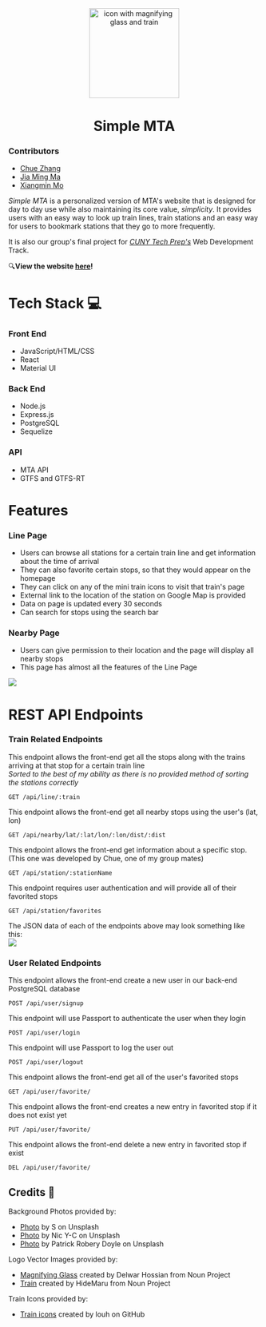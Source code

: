 <div align="center">
  <a href="https://simplemta.herokuapp.com/">
    <img src="/client/src/imgs/svg/mticon.svg" width="180px" height="180px" alt="icon with magnifying glass and train" />
  </a>
    <h1>Simple MTA</h1>
   
</div>

### Contributors
- [Chue Zhang](https://github.com/Chuezhang2278)
- [Jia Ming Ma](https://github.com/jma8774)
- [Xiangmin Mo](https://github.com/mxmsunny)


*Simple MTA* is a personalized version of MTA's website that is designed for day to day use while also maintaining its core value, *simplicity*. It provides users with an easy way to look up train lines, train stations and an easy way for users to bookmark stations that they go to more frequently. 

It is also our group's final project for *[CUNY Tech Prep's](https://cunytechprep.nyc/)* Web Development Track.

🔍**View the website [here](https://simplemta.herokuapp.com/)!** 

# Tech Stack 💻
### Front End
* JavaScript/HTML/CSS
* React
* Material UI
### Back End
* Node.js
* Express.js
* PostgreSQL
* Sequelize
### API
- MTA API
- GTFS and GTFS-RT

# Features
### Line Page
* Users can browse all stations for a certain train line and get information about the time of arrival
* They can also favorite certain stops, so that they would appear on the homepage
* They can click on any of the mini train icons to visit that train's page
* External link to the location of the station on Google Map is provided
* Data on page is updated every 30 seconds
* Can search for stops using the search bar

### Nearby Page
* Users can give permission to their location and the page will display all nearby stops
* This page has almost all the features of the Line Page

![](https://i.imgur.com/hqLMpLs.png)

# REST API Endpoints 
### Train Related Endpoints
This endpoint allows the front-end get all the stops along with the trains arriving at that stop for a certain train line <br/>
 *Sorted to the best of my ability as there is no provided method of sorting the stations correctly*
```
GET /api/line/:train
```
This endpoint allows the front-end get all nearby stops using the user's (lat, lon)
```
GET /api/nearby/lat/:lat/lon/:lon/dist/:dist
```
This endpoint allows the front-end get information about a specific stop. (This one was developed by Chue, one of my group mates)
```
GET /api/station/:stationName
```
This endpoint requires user authentication and will provide all of their favorited stops
```
GET /api/station/favorites
```
The JSON data of each of the endpoints above may look something like this: <br/>
![](https://i.imgur.com/MRJ0ZP0.png)

### User Related Endpoints
This endpoint allows the front-end create a new user in our back-end PostgreSQL database
```
POST /api/user/signup
```
This endpoint will use Passport to authenticate the user when they login
```
POST /api/user/login
```
This endpoint will use Passport to log the user out
```
POST /api/user/logout
```
This endpoint allows the front-end get all of the user's favorited stops
```
GET /api/user/favorite/
```
This endpoint allows the front-end creates a new entry in favorited stop if it does not exist yet
```
PUT /api/user/favorite/
```
This endpoint allows the front-end delete a new entry in favorited stop if exist
```
DEL /api/user/favorite/
```
## Credits 📖
Background Photos provided by:
* [Photo](https://unsplash.com/photos/PJzeDJAw3oI) by S on Unsplash
* [Photo](https://unsplash.com/photos/k_j7olQiqAw) by Nic Y-C on Unsplash
* [Photo](https://unsplash.com/photos/8mswK-LU5Vs) by Patrick Robery Doyle on Unsplash

Logo Vector Images provided by:
* [Magnifying Glass](https://thenounproject.com/search/?q=magnify&i=589366) created by Delwar Hossian from Noun Project
* [Train](https://thenounproject.com/search/?q=train&i=3888723) created by HideMaru from Noun Project

Train Icons provided by:
* [Train icons](https://github.com/louh/mta-subway-bullets) created by louh on GitHub
